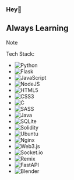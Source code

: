 ### Hey👋 
## Always Learning
> [!NOTE]
> Tech Stack:
> - ![Python](https://img.shields.io/badge/python-3670A0?style=for-the-badge&logo=python&logoColor=ffdd54)
> - ![Flask](https://img.shields.io/badge/flask-%23000.svg?style=for-the-badge&logo=flask&logoColor=white)
> - ![JavaScript](https://img.shields.io/badge/javascript-%23323330.svg?style=for-the-badge&logo=javascript&logoColor=%23F7DF1E)
> - ![NodeJS](https://img.shields.io/badge/node.js-6DA55F?style=for-the-badge&logo=node.js&logoColor=white)
> - ![HTML5](https://img.shields.io/badge/html5-%23E34F26.svg?style=for-the-badge&logo=html5&logoColor=white)
> - ![CSS3](https://img.shields.io/badge/css3-%231572B6.svg?style=for-the-badge&logo=css3&logoColor=white)
> - ![C](https://img.shields.io/badge/c-%2300599C.svg?style=for-the-badge&logo=c&logoColor=white)
> - ![SASS](https://img.shields.io/badge/SASS-hotpink.svg?style=for-the-badge&logo=SASS&logoColor=white)
> - ![Java](https://img.shields.io/badge/java-%23ED8B00.svg?style=for-the-badge&logo=openjdk&logoColor=white)
> - ![SQLite](https://img.shields.io/badge/sqlite-%2307405e.svg?style=for-the-badge&logo=sqlite&logoColor=white)
> - ![Solidity](https://img.shields.io/badge/Solidity-%23363636.svg?style=for-the-badge&logo=solidity&logoColor=white)
> - ![Ubuntu](https://img.shields.io/badge/Ubuntu-E95420?style=for-the-badge&logo=ubuntu&logoColor=white)
> - ![Nginx](https://img.shields.io/badge/nginx-%23009639.svg?style=for-the-badge&logo=nginx&logoColor=white)
> - ![Web3.js](https://img.shields.io/badge/web3.js-F16822?style=for-the-badge&logo=web3.js&logoColor=white)
> - ![Socket.io](https://img.shields.io/badge/Socket.io-black?style=for-the-badge&logo=socket.io&badgeColor=010101)
> - ![Remix](https://img.shields.io/badge/remix-%23000.svg?style=for-the-badge&logo=remix&logoColor=white)
> - ![FastAPI](https://img.shields.io/badge/FastAPI-005571?style=for-the-badge&logo=fastapi)
> - ![Blender](https://img.shields.io/badge/blender-%23F5792A.svg?style=for-the-badge&logo=blender&logoColor=white)
